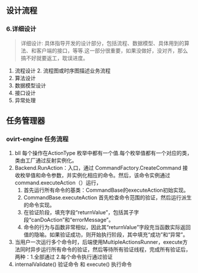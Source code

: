 ## 设计流程

### 6.详细设计

> 详细设计: 具体指导开发的设计部分，包括流程、数据模型、具体用到的算法、和客户端的接口，等等.这一部分很重要，如果没做好，没对齐，那么搞不好就要返工，耽误进度。

1. 流程设计
    2. 流程图或时序图描述业务流程
2. 算法设计
3. 数据模型设计
4. 接口设计
5. 异常处理

## 任务管理器

### ovirt-engine 任务流程

1. bll 每个操作在ActionType 枚举中都有一个值.每个枚举值都有一个对应的类，类由工厂通过反射实例化。
2. Backend.RunAction：入口，通过 CommandFactory.CreateCommand 接收枚举值和命令参数，并实例化相应的命令。然后，该命令实例通过command.executeAction（）运行，
   1. 首先运行所有命令的基类：CommandBase的executeAction初始实现。
   2. CommandBase.executeAction 首先检查命令范围的验证，然后运行派生的命令实现。
   3. 在验证阶段，填充字段“returnValue”，包括其子字段“canDoAction”和“errorMessage”。
   4. 命令的行为与函数非常相似，因此其“returnValue”字段充当函数实际返回值的隐喻。如果验证成功，则开始执行阶段，其中填充“成功”和“异常”。
3. 当用户一次运行多个命令时，后端使用MultipleActionsRunner，execute方法同时异步运行所有命令的验证，然后等待所有验证线程，完成所有验证后，两种：1.全部通过 2.每个命令执行通过验证
4. internalValidate() 验证命令 和 execute() 执行命令